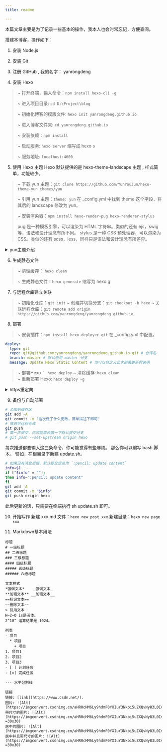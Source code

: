 ```yaml
---
title: readme

---
```


本篇文章主要是为了记录一些基本的操作，我本人也会时常忘记，方便查阅。

搭建本博客，操作如下：

1. 安装 Node.js

2. 安装 Git 

3. 注册 GitHub ,  我的名字： yanrongdeng

4. 安装 Hexo
>
> ~ 打开终端，输入命令：`npm install hexo-cli -g`
>
> ~ 进入项目目录: `cd D:\Project\blog`
>
> ~ 初始化博客的模版文件: `hexo init yanrongdeng.github.io`
>
> ~ 进入博客文件夹: `cd yanrongdeng.github.io`
>
> ~ 安装依赖：`npm install`
>
> ~ 启动服务: `hexo server`
>  缩写成 hexo s 
>
> ~ 服务地址: `localhost:4000`
>

5. 使用 Hexo 主题
Hexo 默认提供的是 hexo-theme-landscape 主题 , 样式简单，功能较少。
> ~ 下载 yun 主题：`git clone https://github.com/YunYouJun/hexo-theme-yun themes/yun`
>
> ~ 引用 yun 主题：`theme: yun`
> 在 _config.yml 中找到 theme 这个字段，将其后的 landscape 修改为 yun。
> 
>~ 安装渲染器：`npm install hexo-render-pug hexo-renderer-stylus`
>
> pug 是一种模板引擎，可以渲染为 HTML 字符串。类似的还有 ejs，swig 等，语法和设计理念有所不同。
> stylus 是一种 CSS 预处理器，可以渲染为 CSS。类似的还有 scss，less，同样只是语法和设计理念有所差异。
<details>
  <summary>yun主题介绍</summary>
<p>最好的解决方案就是在博客根目录下（不是主题目录）新建 source/_data/yun.yml。（若 source/_data 目录不存在，请新建）</p>
<p>本主题将自定义配置与默认配置进行合并，因此你只需要在 yun.yml 文件中自定义你需要的配置即可，其余仍将自动采用默认配置。</p>
<p>譬如我们需要更换头像。在 yun.yml 中填写。</p>
<p>你可以在 source 文件夹下新建 images 文件夹，用来存储你的图片。</p>
<p>也可以使用 SM.MS 等图床工具配合 PicGo 上传你的图片文件，获取在线链接。</p>
  ``` yml
  avatar:
    url: /images/avatar.jpg # 你的头像图片地址
    rounded: true
    opacity: 1
  ```
  <p>更换主题色彩，比如换成黑色，黑色的十六进制颜色代码是 #000000。</p>
  ```yml
  colors:
    primary: "#000000"
  ```
  <p>这时你的主题色调就会变为黑色。</p>
  <p>这只是一个配置项的简单示例，更多配置你可以参考 Yun 主题文档 或直接在 theme/yun/_config.yml 中查看，并根据自己的需要进行配置。</p>
</details>

6. 生成静态文件
> ~ 清理缓存： ` hexo clean `
>
> ~ 生成静态文件：`hexo generate`
缩写为 hexo g    

7. 与远程仓库建立关联
> ~ 初始化仓库：`git init`
> ~ 创建并切换分支：`git checkout -b hexo`
> ~ 关联远程仓库：`git remote add origin https://github.com/yanrongdeng/yanrongdeng.github.io`

8. 部署
> ~ 安装插件：`npm install hexo-deployer-git`
在 _config.yml 中配置。
```yml
deploy:
  type: git
  repo: git@github.com:yanrongdeng/yanrongdeng.github.io.git # 仓库名
  branch: master # 默认使用 master 分支
  message: Update Hexo Static Content # 你可以自定义此次部署更新的说明
```
> ~ 部署Hexo：` hexo deploy`
> ~ 清除缓存:  `hexo clean`  
> ~ 重新部署 Hexo: `hexo deploy -g`
<details>
<summary>https重定向</summary>
hexo deploy 
<p>等待完成后，打开网址 https://你的名字.github.io 就能看到你的线上网站了。</p>
<p>使用 https，http 可能无法正常打开。HTTPS 是多了安全加密的 HTTP，Chrome 浏览器已经默认会显示 http 链接为不安全。</p>
<p>为了安全，建议开启强制 https 跳转。项目地址页面 -> Settings -> Options -> GitHub Pages -> Enforce HTTPS。（翻到下面）</p>
<p>此时，http 网址会自动重定向到 https</p>
</details>

9. 备份与自动部署
```bash
# 添加到缓存区
git add -A
git commit -m "这次做了什么更改，简单描述下即可"
# 推送至远程仓库
git push
# 第一次提交，你可能需设置一下默认提交分支
# git push --set-upstream origin hexo
```
每次推送都要输入这三条命令，你可能觉得有些麻烦。
那么你可以编写 bash 脚本。
譬如，在根目录下新建 update.sh。
```bash
# 如果没有消息后缀，默认提交信息为 `:pencil: update content`
info=$1
if ["$info" = ""];
then info=":pencil: update content"
fi
git add -A
git commit -m "$info"
git push origin hexo
```
此后更新的话，只需要在终端执行 sh update.sh 即可。

10. 开始写作
新建 xxx.md 文件：`hexo new post xxx`
新建目录：`hexo new page xxx`

11. Markdown基本用法
```
标题
# 一级标题
## 二级标题
### 三级标题
#### 四级标题
##### 五级标题
###### 六级标题

文本样式
*强调文本*    _强调文本_
**加粗文本** __加粗文本__
==标记文本==
~~删除文本~~
> 引用文本
H~2~O is是液体。
2^10^ 运算结果是 1024。

列表
- 项目
  * 项目
    + 项目
1. 项目1
2. 项目2
3. 项目3
- [ ] 计划任务
- [x] 完成任务

--- 水平分割线

链接
链接: [link](https://www.csdn.net/).
图片: ![Alt](https://imgconvert.csdnimg.cn/aHR0cHM6Ly9hdmF0YXIuY3Nkbi5uZXQvNy83L0IvMV9yYWxmX2h4MTYzY29tLmpwZw)
带尺寸的图片: ![Alt](https://imgconvert.csdnimg.cn/aHR0cHM6Ly9hdmF0YXIuY3Nkbi5uZXQvNy83L0IvMV9yYWxmX2h4MTYzY29tLmpwZw =30x30)
居中的图片: ![Alt](https://imgconvert.csdnimg.cn/aHR0cHM6Ly9hdmF0YXIuY3Nkbi5uZXQvNy83L0IvMV9yYWxmX2h4MTYzY29tLmpwZw#pic_center)
居中并且带尺寸的图片: ![Alt](https://imgconvert.csdnimg.cn/aHR0cHM6Ly9hdmF0YXIuY3Nkbi5uZXQvNy83L0IvMV9yYWxmX2h4MTYzY29tLmpwZw#pic_center =30x30)

```